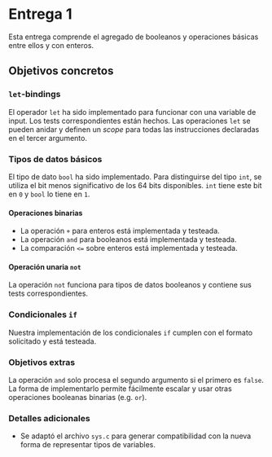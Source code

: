 # Entrega 1
Esta entrega comprende el agregado de booleanos y operaciones básicas entre ellos y con enteros.

## Objetivos concretos
### `let`-bindings
El operador `let` ha sido implementado para funcionar con una variable de input. Los tests correspondientes están hechos. Las operaciones `let` se pueden anidar y definen un _scope_ para todas las instrucciones declaradas en el tercer argumento.

### Tipos de datos básicos
El tipo de dato `bool` ha sido implementado. Para distinguirse del tipo `int`, se utiliza el bit menos significativo de los 64 bits disponibles. `int` tiene este bit en `0` y `bool` lo tiene en `1`.

#### Operaciones binarias
- La operación `+` para enteros está implementada y testeada. 
- La operación `and` para booleanos está implementada y testeada.
- La comparación `<=` sobre enteros está implementada y testeada.

#### Operación unaria `not`
La operación `not` funciona para tipos de datos booleanos y contiene sus tests correspondientes.

### Condicionales `if`
Nuestra implementación de los condicionales `if` cumplen con el formato solicitado y está testeada.

### Objetivos extras
La operación `and` solo procesa el segundo argumento si el primero es `false`. La forma de implementarlo permite fácilmente escalar y usar otras operaciones booleanas binarias (e.g. `or`).

### Detalles adicionales
- Se adaptó el archivo `sys.c` para generar compatibilidad con la nueva forma de representar tipos de variables.